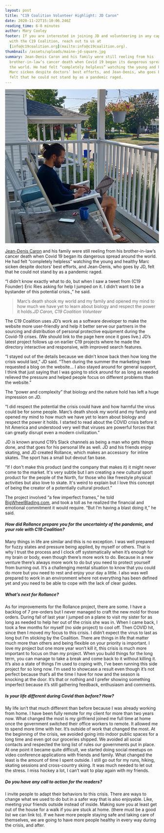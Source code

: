 ```yaml
---
layout: post
title: "C19 Coalition Volunteer Highlight: JD Caron"
date: 2020-11-22T15:10:06.246Z
reading_time: 6-8 minutes
author: Mary Cooley
footer: If you are interested in joining JD and volunteering in any capacity
  with the C19 Coalition, reach out to us at
  [info@c19coalition.org](mailto:info@c19coalition.org).
thumbnail: /assets/uploads/maine-jd-square.jpg
summary: Jean-Denis Caron and his family were still reeling from his
  brother-in-law’s cancer death when Covid 19 began its dangerous spread around
  the world. He had felt “completely helpless” watching the young and healthy
  Marc sicken despite doctors’ best efforts, and Jean-Denis, who goes by JD,
  felt that he could not stand by as a pandemic raged.
---
```

![Jean-Denis Caron working on a chair in Maine](/assets/uploads/maine-jd-square.jpg "Jean-Denis Caron working on a chair in Maine")

[Jean-Denis Caron](https://www.linkedin.com/in/jean-denis-caron-25aa11a4/) and his family were still reeling from his brother-in-law’s cancer death when Covid 19 began its dangerous spread around the world. He had felt “completely helpless” watching the young and healthy Marc sicken despite doctors’ best efforts, and Jean-Denis, who goes by JD, felt that he could not stand by as a pandemic raged.

“I didn’t know exactly what to do, but when I saw a tweet from (C19 Founder) Eric Ries asking for help I jumped on it. I didn’t want to be a bystander of this potential crisis.,” he said.

> Marc’s death shook my world and my family and opened my mind to how much we have yet to learn about biology and respect the power it holds.<cite>JD Caron, C19 Coalition Volunteer</cite>

The C19 Coalition uses JD’s work as a software developer to make the website more user-friendly and help it better serve our partners in the sourcing and distribution of personal protective equipment during the Covid-19 crises. (We should link to the page here once it goes live.) JD’s latest project follows up on earlier C19 projects where he made the directory interactive and responsive, with improved search features.

“I stayed out of the details because we didn't know back then how long the crisis would last,” JD said. “Then during the summer the marketing team requested a blog on the website… I also stayed around for general support, I think that just saying that I was going to stick around for as long as needed relieved the pressure and helped people focus on different problems than the website.”

The “power and complexity” that biology and the nature hold has left a huge impression on JD. 

“I did respect the potential the crisis could have and how harmful the virus could be for some people. Marc’s death shook my world and my family and opened my mind to how much we have yet to learn about biology and respect the power it holds. I started to read about the COVID crisis before it hit America and understood very well that viruses are powerful forces that can greatly disrupt even a modern civilization.”

JD is known around C19’s Slack channels as being a man who gets things done, and that goes for his personal life as well. JD and his friends enjoy skating, and JD created Rollance, which makes an accessory  for inline skates. The sport has a small but devout fan base.

“If I don't make this product (and the company that makes it) it might never come to the market. It's very subtle but I am creating a new cultural sport product for the people of the North, for those who like freestyle physical activities but also love to skate. It's weird to explain but I love this concept of being the creator of a potentially cultural product.”

The project involved “a few imperfect frames,” he told [BigWheelBlading.com](https://bigwheelblading.com/rollance-ufs-ice-frames/), and took a toll as he realized the financial and emotional commitment it would require. “But I’m having a blast doing it,” he said.

##### How did Rollance prepare you for the uncertainty of the pandemic, and your role with C19 Coalition?

Many things in life are similar and this is no exception. I was well prepared for fuzzy states and pressure being applied, by myself or others. That is why I trust the process and I clock off systematically when it’s enough for my brain or body, even though there’s more work to do. Because in a new venture there’s always more work to do but you need to protect yourself from burning out. It’s a challenging mental situation to know that you could do more but you need to rest and enjoy your day a little. I also was well prepared to work in an environment where not everything has been defined yet and you need to be able to cope with the lack of clear guides.

##### What’s next for Rollance?

As for improvements for the Rollance project, there are some. I have a backlog of 7 pre-orders but I never managed to craft the new mold for those orders. During fall of last year I jumped on a plane to visit my sister for as long as needed to help her out of the crisis she was in. When I came back, I took a few months for myself (no side project) to cool off. Then COVID hit, since then I moved my focus to this crisis. I didn’t expect the virus to last as long but I’m sticking by the Coalition. There are things in life that matter much more than others and being flexible on your priority is important. I love my project but one more year won’t kill it, this crisis is much more important to focus on than my project. When you build things for the long term, you can manage to take a break and come back to it without killing it. It’s also a state of things I’m used to coping with, I’ve been running this side project for so long now. I’m used to showcase a result even though it’s not perfect because that’s all the time I have for now and the season is knocking at the door. It’s that or nothing and I prefer showing something imperfect because it’s still gathering feedback, enthusiasm and comments.

##### Is your life different during Covid than before? How?

My life isn’t that much different than before because I was already working from home. I have been fully remote for my client for more than two years now. What changed the most is my girlfriend joined me full time at home once the government switched their office workers to remote. It allowed me to spend more time with her. It’s outside of work that changed the most. At the beginning of the crisis, we avoided going into indoor public spaces for a long time and even got our groceries shipped. We avoided all social contacts and respected the long list of rules our governments put in place. At one point it became quite difficult, we started doing social meetups on video conference applications with friends and family. What changed the least is the amount of time I spent outside. I still go out for my runs, hiking, skating sessions and cross-country skiing. It was much needed to let out the stress. I miss hockey a lot, I can’t wait to play again with my friends.

##### Do you have any call to action for the readers?

I invite people to adapt their behaviors to this crisis. There are ways to change what we used to do but in a safer way that is also enjoyable. Like, meeting your friends outside instead of inside. Making sure you at least get out of the house for a walk if you are stuck at home. (there must be a good list we can link to). If we have more people staying safe and taking care of themselves, we are going to have more people healthy in every way during the crisis, and after.